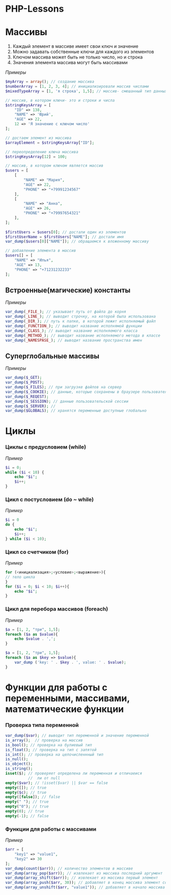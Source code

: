 # PHP-Lessons
# Массивы
1. Каждый элемент в массиве имеет свои ключ и значение
2. Можно задавать собственные ключи для каждого из элементов
3. Ключом массива может быть не только число, но и строка
4. Значения элемента массива могут быть массивами

*Примеры*
```php
$myArray = array(); // создание массива
$numberArray = [1, 2, 3, 4]; // инициализировали массив числами
$mixedTypeArray = [1, 'я строка', 1,5]; // массив- смешанный тип данных

// массив, в котором ключи- это и строки и числа
$stringKeysArray = [
    "ID" => 138,
    "NAME" => 'Юрий',
    "AGE" => 22,
    12 => 'Я значение с ключом число'
];

// достаем элемент из массива
$arrayElement = $stringKeysArray["ID"];

// переопределение ключа массива
$stringKeysArray[12] = 100; 

// массив, в котором ключом является массив 
$users = [
    [
        "NAME" => "Мария",
        "AGE" => 22,
        "PHONE" => "+79991234567"
    ],
    [
        "NAME" => "Анна",
        "AGE" => 26,
        "PHONE" => "+79997654321"
    ],
];
  
$firstUsers = $users[0]; // достали один из элементов
$firstUserName = $firstUsers["NAME"]; // достали имя
var_dump($users[0]["NAME"]); // обращаемся к вложенному массиву

// добавление элемента в массив
$users[] = [
    "NAME" => "Илья",
    "AGE" => 13,
    "PHONE" => "+71231232233"
];
```
## Встроенные(магические) константы
*Примеры*
```php
var_dump(_FILE_); // указывает путь от файла до корня
var_dump(_LINE_); // выводит строчку, на которой была использована
var_dump(_DIR_); // путь к папке, в которой лежит исполняемый файл
var_dump(_FUNCTION_); // выводит название исполнямой функции
var_dump(_CLASS_); // выводит название исполняемого класса 
var_dump(_METHOD_); // выводит название исполняемого метода в классе
var_dump(_NAMESPASE_); // выводит название пространства имен
```
## Суперглобальные массивы
*Примеры*
```php
var_dump($_GET);
var_dump($_POST);
var_dump($_FILES); // при загрузке файлов на сервер
var_dump($_COOKIE); // данные, которые сохранены в браузере пользователя
var_dump($_REQEST);
var_dump($_SESSION); // данные пользовательской сессии
var_dump($_SERVER); // 
var_dump($GLOBALS); // хранятся переменные доступные глобально
```
# Циклы
### Циклы с предусловием (while)
*Пример*
```php 
$i = 0;
while ($i < 10) {
    echo "$i";
    $i++;
}
```
### Цикл с постусловием (do ~ while)
*Пример*
```php 
$i = 0
do {
    echo "$i";
    $i++;
} while ($i < 10);
```
### Цикл со счетчиком (for)
*Пример*
```php 
for (<инициализация>;<условие>;<выражение>){
// тело цикла
}
for ($i = 0; $i < 10; $i++){
    echo "$i";
}
```
### Цикл для перебора массивов (foreach)
*Пример*
```php 
$a = [1, 2, "три", 1,5];
foreach ($a as $value){ 
    echo $value . ',';
}

$a = [1, 2, "три", 1,5];
foreach ($a as $key => $value){ 
    var_dump ('key: ' . $key . ', value: ' . $value);
}
```
# Функции для работы с переменными, массивами, математические функции
### Проверка типа переменной
```php 
var_dump($var); // выводит тип переменной и значение переменной
is_array();  // проверка на массив
is_bool(); // проверка на булиевый тип
is_float(); // проверка на тип с запятой
is_int(); // проверка на целочисленнный тип
is_null();
is_object();
is_string();
isset($); // проверяет определена ли переменная и отличаеися 
          //  ли от null
empty($var); // !isset($var) || $var == false
empty([]); // true
empty($c); // true
empty([false]); // false
empty(" "); // true
empty("0"); // true
empty(0); // true
empty(-1); // false
```
### Функции для работы с массивами
*Пример*
```php 
$arr = [
    "key1" => "value1",
    "key2" => 30
];
var_dump(count($arr)); // количество элементов в массиве
var_dump(array_pop($arr)); // извлекает из массива последний аргумент
var_dump(array_shift($arr)); // извлекает из массива первый элемент
var_dump(array_push($arr, 30)); // добавляет в конец массива элемент со значением
var_dump(array_unshift($arr, "value1")); // добавляет в начало массива элемент со значением


